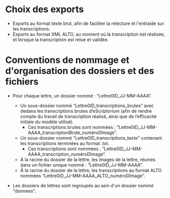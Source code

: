 # Choix des exports

- Exports au format texte brut, afin de faciliter la relecture et l'entraide sur les transcriptions. 
- Exports au format XML ALTO, au moment où la transcription est réalisée, et lorsque la transcription est relue et validée.

# Conventions de nommage et d'organisation des dossiers et des fichiers

- Pour chaque lettre, un dossier nommé : “Lettre0ID_JJ-MM-AAAA”.

	- Un sous-dossier nommé “Lettre0ID_transcriptions_brutes” avec dedans les transcriptions brutes d’eScriptorium (afin de rendre compte du travail de transcription réalisé, ainsi que de l’efficacité initiale du modèle utilisé).
		- Ces transcriptions brutes sont nommées : “Lettre0ID_JJ-MM-AAAA_transcriptionBrute_numéroDImage”.
	- Un sous-dossier nommé "Lettre0ID_transcriptions_texte" contenant les transcriptions terminées au format .txt.
		- Ces transcriptions sont nommées : “Lettre0ID_JJ-MM-AAAA_transcription_numéroDImage”.
	- À la racine du dossier de la lettre, les images de la lettre, réunies dans un fichier unique nommé : “Lettre0ID_JJ-MM-AAAA”.
	- À la racine du dossier de la lettre, les transcriptions au format ALTO nommées “Lettre0ID_JJ-MM-AAAA_ALTO_numéroDImage”.

- Les dossiers de lettres sont regroupés au sein d'un dossier nommé "donnees".
